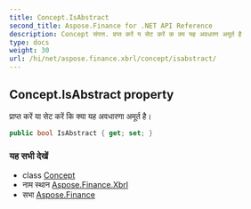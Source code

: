```yaml
---
title: Concept.IsAbstract
second_title: Aspose.Finance for .NET API Reference
description: Concept संपत्त. प्रप्त करें य सेट करें क क्य यह अवधरण अमूर्त है
type: docs
weight: 30
url: /hi/net/aspose.finance.xbrl/concept/isabstract/
---
```

## Concept.IsAbstract property

प्राप्त करें या सेट करें कि क्या यह अवधारणा अमूर्त है।

```csharp
public bool IsAbstract { get; set; }
```

### यह सभी देखें

* class [Concept](../)
* नाम स्थान [Aspose.Finance.Xbrl](../../concept/)
* सभा [Aspose.Finance](../../../)


